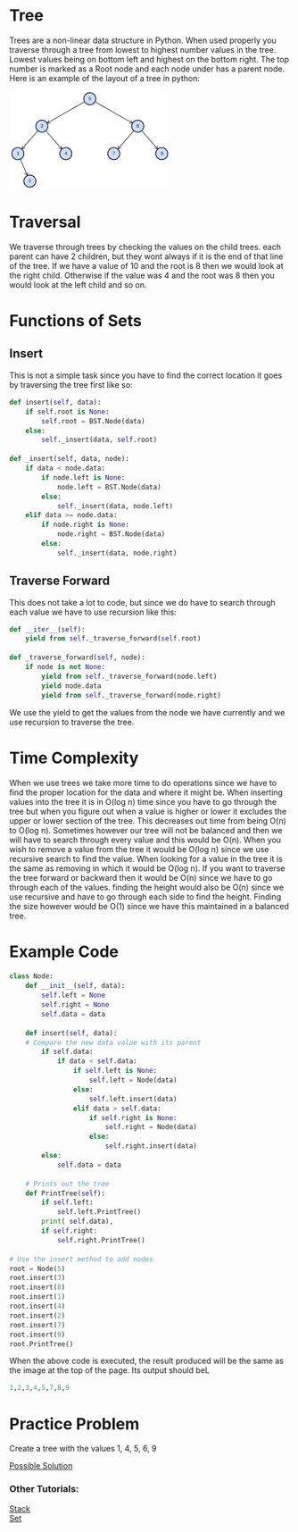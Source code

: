 # **Tree**
Trees are a non-linear data structure in Python. When used properly you traverse through a tree from lowest to highest number values in the tree. Lowest values being on bottom left and highest on the bottom right. The top number is marked as a Root node and each node under has a parent node. Here is an example of the layout of a tree in python:

![Tree](https://github.com/Payneful/CSE212-Final/blob/main/pictures/pythonTree.png)
# Traversal
We traverse through trees by checking the values on the child trees. each parent can have 2 children, but they wont always if it is the end of that line of the tree. If we have a value of 10 and the root is 8 then we would look at the right child. Otherwise if the value was 4 and the root was 8 then you would look at the left child and so on. 
# Functions of Sets
## Insert
This is not a simple task since you have to find the correct location it goes by traversing the tree first like so:
```python
def insert(self, data):
	if self.root is None:
		self.root = BST.Node(data)
	else:
		self._insert(data, self.root)

def _insert(self, data, node):
	if data < node.data:
		if node.left is None:
			node.left = BST.Node(data)
		else:
			self._insert(data, node.left)
	elif data >= node.data:
		if node.right is None:
			node.right = BST.Node(data)
		else:
			self._insert(data, node.right)
```
## Traverse Forward
This does not take a lot to code, but since we do have to search through each value we have to use recursion like this:
```python
def __iter__(self):
	yield from self._traverse_forward(self.root)

def _traverse_forward(self, node):
	if node is not None:
		yield from self._traverse_forward(node.left)
		yield node.data
		yield from self._traverse_forward(node.right)
```
We use the yield to get the values from the node we have currently and we use recursion to traverse the tree.
# Time Complexity
When we use trees we take more time to do operations since we have to find the proper location for the data and where it might be. When inserting values into the tree it is in O(log n) time since you have to go through the tree but when you figure out when a value is higher or lower it excludes the upper or lower section of the tree. This decreases out time from being O(n) to O(log n). Sometimes however our tree will not be balanced and then we will have to search through every value and this would be O(n). When you wish to remove a value from the tree it would be O(log n) since we use recursive search to find the value. When looking for a value in the tree it is the same as removing in which it would be O(log n). If you want to traverse the tree forward or backward then it would be O(n) since we have to go through each of the values. finding the height would also be O(n) since we use recursive and have to go through each side to find the height. Finding the size however would be O(1) since we have this maintained in a balanced tree.
# Example Code
```python
class Node:
    def __init__(self, data):
        self.left = None
        self.right = None
        self.data = data

    def insert(self, data):
    # Compare the new data value with its parent
        if self.data:
            if data < self.data:
                if self.left is None:
                    self.left = Node(data)
                else:
                    self.left.insert(data)
                elif data > self.data:
                    if self.right is None:
                        self.right = Node(data)
                    else:
                        self.right.insert(data)
        else:
            self.data = data

    # Prints out the tree
    def PrintTree(self):
        if self.left:
            self.left.PrintTree()
        print( self.data),
        if self.right:
            self.right.PrintTree()

# Use the insert method to add nodes
root = Node(5)
root.insert(3)
root.insert(8)
root.insert(1)
root.insert(4)
root.insert(2)
root.insert(7)
root.insert(9)
root.PrintTree()
```
When the above code is executed, the result produced will be the same as the image at the top of the page. Its output should beL
```python
1,2,3,4,5,7,8,9
```
# Practice Problem
Create a tree with the values 1, 4, 5, 6, 9

[Possible Solution](https://github.com/payneful/CSE212-Final/blob/main/solution/tree-solution.py)

### Other Tutorials: 
[Stack](https://github.com/payneful/CSE212-Final/blob/main/1-stack.md)
<br>
[Set](https://github.com/payneful/CSE212-Final/blob/main/2-set.md)